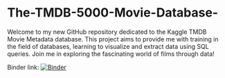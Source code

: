 # The-TMDB-5000-Movie-Database-
Welcome to my new GitHub repository dedicated to the Kaggle TMDB Movie Metadata database. This project aims to provide me with training in the field of databases, learning to visualize and extract data using SQL queries. Join me in exploring the fascinating world of films through data!


Binder link:
[![Binder](https://mybinder.org/badge_logo.svg)](https://mybinder.org/v2/gh/melaniednt/The-TMDB-5000-Movie-Database-/HEAD)
